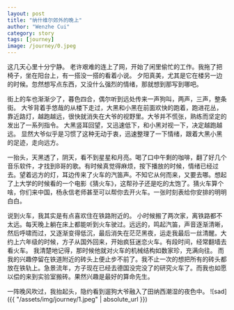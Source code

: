 ```yaml
---
layout: post
title: "纳什维尔郊外的晚上"
author: "Wenzhe Cui"
category: story
tags: [journey]
image: /journey/0.jpeg
---
```


这几天心里十分宁静。 老许艰难的连上了网，开始了闲里偷忙的工作。我拖了把椅子，坐在阳台上，有一搭没一搭的看着小说。 夕阳真美，尤其是它在楼另一边的时候。忽然想写点东西，又没什么强烈的情绪，那就想到那写到哪吧。

街上的车也渐渐少了，暮色四合，偶尔听到远处传来一声狗叫，两声，三声，整条街。 大爷背着手悠哉的从楼下走过，大黑和小黑在前面欢快的跑着，跑进花丛，靠近路灯，越跑越远，很快就消失在大爷的视野里。大爷并不慌张，熟练而坚定的发出了一系列指令。 大黑竖耳回望，又迅速低下，和小黑对视一下，决定越跑越远。 显然大爷似乎是习惯了这种无动于衷，迅速整理了一下情绪，跟着大黑小黑的足迹，走向远方。

一抬头，天黑透了，阴天，看不到星星和月亮。喝了口中午剩的咖啡，翻了好几个音乐软件，才找到B哥的歌。有时候真觉得麻烦，按下播放的时候，情绪已经过去。望着远方的灯，耳边传来了火车的汽笛声。不知它从何而来，又要去哪。想起了上大学的时候看的一个电影《猜火车》，这帮孙子还是吃的太饱了。猜火车算个啥，你们来中国，杨永信老师甚至可以帮你去开火车。一张时刻表给你安排的明明白白。

说到火车，我其实是有点喜欢住在铁路附近的。 小时候搬了两次家，离铁路都不太远。每天晚上躺在床上都能听到火车驶过。远远的，鸣起汽笛，声音逐渐清晰，然后呼啸而过，又逐渐变得低沉，最后消失在茫茫黑夜，运走我最后一丝清醒。大约上六年级的时候，方子从国外回来，开始疯狂迷恋火车。有段时间，经常翻墙去看火车。 我清楚地记得，那时候他就对火车的机械结构如数家珍，充满向往。 而我的兴趣停留在铁道附近的砖头上便止步不前了。我不止一次的想把所有的砖头都放在铁轨上。急景流年，方子现在已经去德国没完没了的研究火车了。而我也如愿以偿的来到实验室搬砖。果然兴趣是最好的算命先生。

一阵晚风吹过，我抬起头，隐约看到遛狗大爷融入了田纳西潮湿的夜色中。
![sad]({{ "/assets/img/journey/1.jpeg" | absolute_url }}) 









